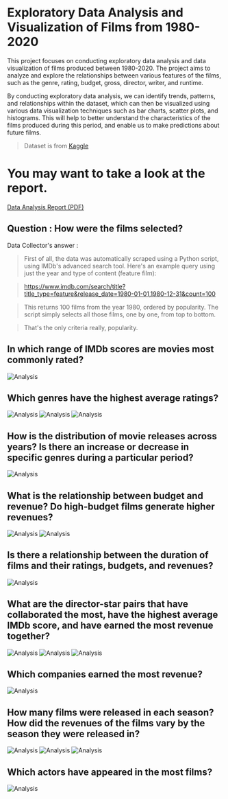 # Exploratory Data Analysis and Visualization of Films from 1980-2020

This project focuses on conducting exploratory data analysis and data visualization of films produced between 1980-2020. The project aims to analyze and explore the relationships between various features of the films, such as the genre, rating, budget, gross, director, writer, and runtime.

By conducting exploratory data analysis, we can identify trends, patterns, and relationships within the dataset, which can then be visualized using various data visualization techniques such as bar charts, scatter plots, and histograms. This will help to better understand the characteristics of the films produced during this period, and enable us to make predictions about future films.

> Dataset is from [Kaggle](https://www.kaggle.com/datasets/danielgrijalvas/movies)

# You may want to take a look at the report.

[Data Analysis Report (PDF)](https://github.com/gururaser/film-analysis-project/blob/main/data-analysis-of-movie-industry-report.pdf)

## Question : How were the films selected?

Data Collector's answer : 

> First of all, the data was automatically scraped using a Python script, using IMDb's advanced search tool. Here's an example query using just the year and type of content (feature film):

> https://www.imdb.com/search/title?title_type=feature&release_date=1980-01-01,1980-12-31&count=100

> This returns 100 films from the year 1980, ordered by popularity. The script simply selects all those films, one by one, from top to bottom.

> That's the only criteria really, popularity.


## In which range of IMDb scores are movies most commonly rated?

![Analysis](https://github.com/gururaser/film-analysis-project/blob/main/graphs/number_of_movies_by_imdb_score_range.jpg)


## Which genres have the highest average ratings?

![Analysis](https://github.com/gururaser/film-analysis-project/blob/main/graphs/avg_imdb_score.jpg)
![Analysis](https://github.com/gururaser/film-analysis-project/blob/main/graphs/avg_imdb_score_errorbars.jpg)
![Analysis](https://github.com/gururaser/film-analysis-project/blob/main/graphs/avg_imdb_score_filtered_genres.jpg)

## How is the distribution of movie releases across years? Is there an increase or decrease in specific genres during a particular period?

![Analysis](https://github.com/gururaser/film-analysis-project/blob/main/graphs/movie_releases_by_year_genre.jpg)

## What is the relationship between budget and revenue? Do high-budget films generate higher revenues?

![Analysis](https://github.com/gururaser/film-analysis-project/blob/main/graphs/budget_gross_scatterplot.jpg)
![Analysis](https://github.com/gururaser/film-analysis-project/blob/main/graphs/budget_gross_lmplot.jpg)

## Is there a relationship between the duration of films and their ratings, budgets, and revenues?

![Analysis](https://github.com/gururaser/film-analysis-project/blob/main/graphs/runtime_score_budget_gross_heatmap.jpg)

## What are the director-star pairs that have collaborated the most, have the highest average IMDb score, and have earned the most revenue together?

![Analysis](https://github.com/gururaser/film-analysis-project/blob/main/graphs/star_director_num_of_movies.jpg)
![Analysis](https://github.com/gururaser/film-analysis-project/blob/main/graphs/star_director_avg_imdb_score.jpg)
![Analysis](https://github.com/gururaser/film-analysis-project/blob/main/graphs/star_director_total_gross.jpg)

## Which companies earned the most revenue?

![Analysis](https://github.com/gururaser/film-analysis-project/blob/main/graphs/top_6_companies_gross.jpg)

## How many films were released in each season? How did the revenues of the films vary by the season they were released in?

![Analysis](https://github.com/gururaser/film-analysis-project/blob/main/graphs/number_of_movies_by_season.jpg)
![Analysis](https://github.com/gururaser/film-analysis-project/blob/main/graphs/total_gross_revenue_by_season.jpg)
![Analysis](https://github.com/gururaser/film-analysis-project/blob/main/graphs/distribution_of_box_office_revenue_by_season.jpg)

## Which actors have appeared in the most films?

![Analysis](https://github.com/gururaser/film-analysis-project/blob/main/graphs/top_10_actors_by_number_of_movies.png)
